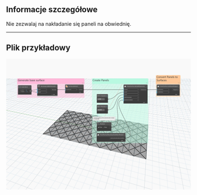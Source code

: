 ## Informacje szczegółowe
Nie zezwalaj na nakładanie się paneli na obwiednię.
___
## Plik przykładowy

![PanelSurfaceBoundaryCondition.Remove](./Autodesk.DesignScript.Geometry.PanelSurfaceBoundaryCondition.Remove_img.jpg)
